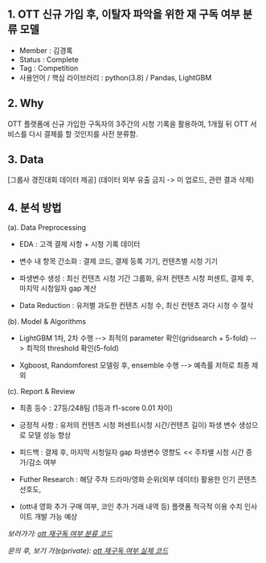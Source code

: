 ## 1. OTT 신규 가입 후, 이탈자 파악을 위한 재 구독 여부 분류 모델

  - Member : 김경록
  - Status : Complete
  - Tag : Competition
  - 사용언어 / 핵심 라이브러리 : python(3.8) / Pandas, LightGBM

## 2. Why
OTT 플랫폼에 신규 가입한 구독자의 3주간의 시청 기록을 활용하여, 1개월 뒤 OTT 서비스를 다시 결제를 할 것인지를 사전 분류함.

## 3. Data

[그룹사 경진대회 데이터 제공] (데이터 외부 유출 금지 -> 미 업로드, 관련 결과 삭제)

## 4. 분석 방법
(a). Data Preprocessing 
  - EDA : 고객 결제 사항 + 시청 기록 데이터

  - 변수 내 항목 간소화 : 결제 코드, 결제 등록 기기, 컨텐츠별 시청 기기

  - 파생변수 생성 : 최신 컨텐츠 시청 기간 그룹화, 유저 컨텐츠 시청 퍼센트, 결제 후, 마지막 시청일자 gap 계산

  - Data Reduction : 유저별 과도한 컨텐츠 시청 수, 최신 컨텐츠 과다 시청 수 절삭

(b). Model & Algorithms
  - LightGBM 1차, 2차 수행 --> 최적의 parameter 확인(gridsearch + 5-fold) --> 최적의 threshold 확인(5-fold)

  - Xgboost, Randomforest 모델링 후, ensemble 수행 --> 예측률 저하로 최종 제외

(c). Report & Review
- 최종 등수 : 27등/248팀 (1등과 f1-score 0.01 차이)

- 긍정적 사항 : 유저의 컨텐츠 시청 퍼센트(시청 시간/컨텐츠 길이) 파생 변수 생성으로 모델 성능 향상

- 피드백 : 결제 후, 마지막 시청일자 gap 파생변수 영향도 << 주차별 시청 시간 증가/감소 여부

- Futher Research : 해당 주차 드라마/영화 순위(외부 데이터) 활용한 인기 콘텐츠 선호도,

 + (ott내 영화 추가 구매 여부, 코인 추가 거래 내역 등) 플랫폼 적극적 이용 수치 인사이트 개발 가능 예상
		
*보러가기: [ott 재구독 여부 분류 코드](https://github.com/bluemumin/ott_subscription_exit_rate/blob/main/ott_%EC%9E%AC%EA%B5%AC%EB%8F%85%EC%97%AC%EB%B6%80_%EB%B6%84%EB%A5%98.ipynb)*

*문의 후, 보기 가능(private): [ott 재구독 여부 실제 코드](https://github.com/bluemumin/wavve_subscription_exit_rate_private)*
